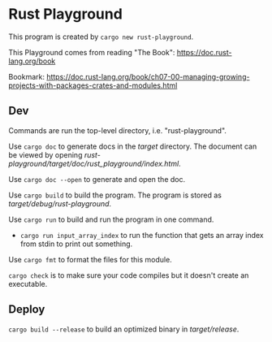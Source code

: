 # Rust Playground
This program is created by `cargo new rust-playground`.

This Playground comes from reading "The Book": https://doc.rust-lang.org/book

Bookmark: https://doc.rust-lang.org/book/ch07-00-managing-growing-projects-with-packages-crates-and-modules.html

## Dev
Commands are run the top-level directory, i.e. "rust-playground".

Use `cargo doc` to generate docs in the _target_ directory.
The document can be viewed by opening
_rust-playground/target/doc/rust_playground/index.html_.

Use `cargo doc --open` to generate and open the doc.

Use `cargo build` to build the program. The program is stored as
_target/debug/rust-playground_.

Use `cargo run` to build and run the program in one command.

* `cargo run input_array_index` to run the function that gets an array index
  from stdin to print out something.

Use `cargo fmt` to format the files for this module.

`cargo check` is to make sure your code compiles but it doesn't create an
executable.

## Deploy
`cargo build --release` to build an optimized binary in _target/release_.
